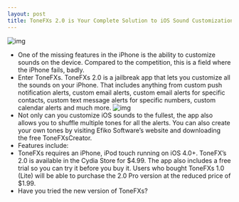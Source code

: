 ```yaml
---
layout: post
title: ToneFXs 2.0 is Your Complete Solution to iOS Sound Customization
---
```

![img](http://media.idownloadblog.com/wp-content/uploads/2011/03/ToneFXs-2.0.png)
* One of the missing features in the iPhone is the ability to customize sounds on the device. Compared to the competition, this is a field where the iPhone fails, badly.
* Enter ToneFXs. ToneFXs 2.0 is a jailbreak app that lets you customize all the sounds on your iPhone. That includes anything from custom push notification alerts, custom email alerts, custom email alerts for specific contacts, custom text message alerts for specific numbers, custom calendar alerts and much more.
![img](http://media.idownloadblog.com/wp-content/uploads/2011/03/ToneFXs-2.0-Features.jpg)
* Not only can you customize iOS sounds to the fullest, the app also allows you to shuffle multiple tones for all the alerts. You can also create your own tones by visiting Efiko Software’s website and downloading the free ToneFXsCreator.
* Features include:
* ToneFXs requires an iPhone, iPod touch running on iOS 4.0+. ToneFX’s 2.0 is available in the Cydia Store for $4.99. The app also includes a free trial so you can try it before you buy it. Users who bought ToneFXs 1.0 (Lite) will be able to purchase the 2.0 Pro version at the reduced price of $1.99.
* Have you tried the new version of ToneFXs?

